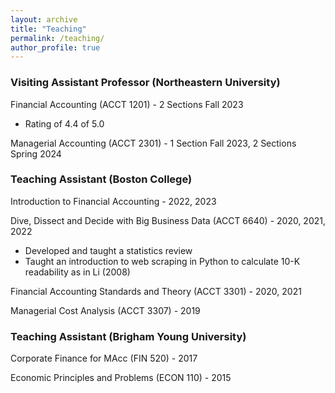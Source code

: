 ```yaml
---
layout: archive
title: "Teaching"
permalink: /teaching/
author_profile: true
---
```


### Visiting Assistant Professor (Northeastern University)

Financial Accounting (ACCT 1201) - 2 Sections Fall 2023
* Rating of 4.4 of 5.0

Managerial Accounting (ACCT 2301) - 1 Section Fall 2023, 2 Sections Spring 2024

<!-- Summary from teaching statement -->
### Teaching Assistant (Boston College)

<!-- #### MIT -->

Introduction to Financial Accounting - 2022, 2023

Dive, Dissect and Decide with Big Business Data (ACCT 6640) - 2020, 2021, 2022

* Developed and taught a statistics review
* Taught an introduction to web scraping in Python to calculate 10-K readability as in Li (2008)

Financial Accounting Standards and Theory (ACCT 3301) - 2020, 2021

Managerial Cost Analysis (ACCT 3307) - 2019

### Teaching Assistant (Brigham Young University)
<!--#### BYU -->
Corporate Finance for MAcc (FIN 520) - 2017

Economic Principles and Problems (ECON 110) - 2015


